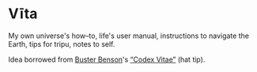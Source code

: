 
# Vīta

My own universe's how–to, life's user manual, instructions to navigate the Earth, tips for tripu, notes to self.

Idea borrowed from [Buster Benson](https://github.com/busterbenson)'s [“Codex Vitae”](https://github.com/busterbenson/public/blob/master/Codex.md) (hat tip).


